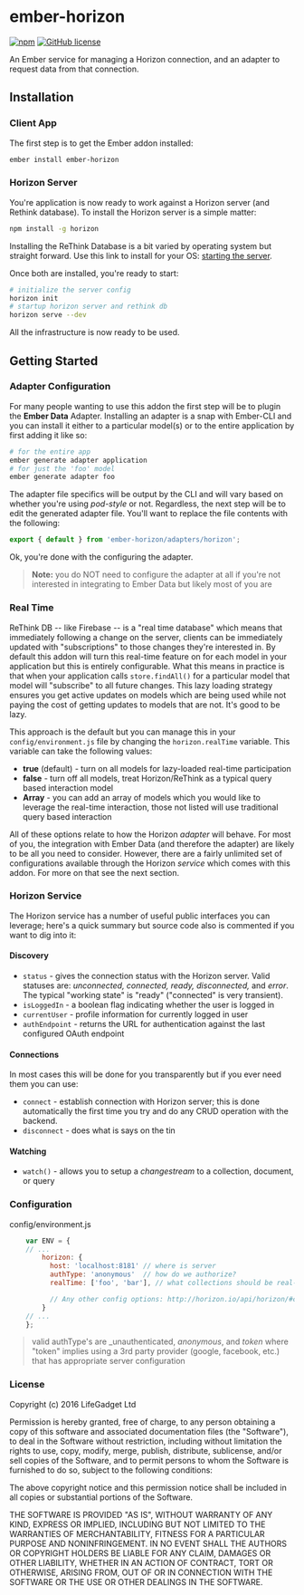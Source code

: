 # ember-horizon

[![npm](https://img.shields.io/npm/v/ember-horizon.svg)](https://www.npmjs.com/package/ember-horizon)
[![GitHub license](https://img.shields.io/badge/license-MIT-blue.svg)](https://raw.githubusercontent.com/jonesetc/ember-horizon/master/LICENSE.md)

An Ember service for managing a Horizon connection, and an adapter to request data from that connection.

## Installation

### Client App

The first step is to get the Ember addon installed:

```sh
ember install ember-horizon
```

### Horizon Server

You're application is now ready to work against a Horizon server (and Rethink database). To install the Horizon server is a simple matter:

```sh
npm install -g horizon
```

Installing the ReThink Database is a bit varied by operating system but straight forward. Use this link to install for your OS:
[starting the server](http://horizon.io/docs/getting-started/#start-the-server).

Once both are installed, you're ready to start:

```sh
# initialize the server config
horizon init
# startup horizon server and rethink db
horizon serve --dev
```

All the infrastructure is now ready to be used.


## Getting Started

### Adapter Configuration

For many people wanting to use this addon the first step will be to plugin the **Ember Data** Adapter. Installing an adapter is a snap with Ember-CLI and you can install it either to a particular model(s) or to the entire application by first adding it like so:

```sh
# for the entire app
ember generate adapter application
# for just the 'foo' model
ember generate adapter foo
```

The adapter file specifics will be output by the CLI and will vary based on whether you're using _pod-style_ or not. Regardless, the next step will be to edit the generated adapter file. You'll want to replace the file contents with the following:

```js
export { default } from 'ember-horizon/adapters/horizon';
```

Ok, you're done with the configuring the adapter.

> **Note:** you do NOT need to configure the adapter at all if you're not interested in integrating to Ember Data but likely most of you are

### Real Time

ReThink DB -- like Firebase -- is a "real time database" which means that immediately following a change on the server, clients can be immediately updated with "subscriptions" to those changes they're interested in. By default this addon will turn this real-time feature on for each model in your application but this is entirely configurable. What this means in practice is that when your application calls `store.findAll()` for a particular model that model will "subscribe" to all future changes. This lazy loading strategy ensures you get active updates on models which are being used while not paying the cost of getting updates to models that are not. It's good to be lazy.

This approach is the default but you can manage this in your `config/environment.js` file by changing the `horizon.realTime` variable. This variable can take the following values:

- **true** (default) - turn on all models for lazy-loaded real-time participation
- **false** - turn off all models, treat Horizon/ReThink as a typical query based interaction model
- **Array** - you can add an array of models which you would like to leverage the real-time interaction, those not listed will use traditional query based interaction

All of these options relate to how the Horizon _adapter_ will behave. For most of you, the integration with Ember Data (and therefore the adapter) are likely to be all you need to consider. However, there are a fairly unlimited set of configurations available through the Horizon _service_ which comes with this addon. For more on that see the next section.


### Horizon Service

The Horizon service has a number of useful public interfaces you can leverage; here's a quick summary but source code also is commented if you want to dig into it:

#### Discovery

- `status` - gives the connection status with the Horizon server. Valid statuses are: _unconnected, connected, ready, disconnected,_ and  _error_. The typical "working state" is "ready" ("connected" is very transient).
- `isLoggedIn` - a boolean flag indicating whether the user is logged in
- `currentUser` - profile information for currently logged in user
- `authEndpoint` - returns the URL for authentication against the last configured OAuth endpoint


#### Connections

In most cases this will be done for you transparently but if you ever need them you can use:

- `connect` - establish connection with Horizon server; this is done automatically the first time you try and do any CRUD operation with the backend.
- `disconnect` - does what is says on the tin

#### Watching

- `watch()` - allows you to setup a _changestream_ to a collection, document, or query

### Configuration

config/environment.js

```js
    var ENV = {
    // ...
        horizon: {
          host: 'localhost:8181' // where is server
          authType: 'anonymous'  // how do we authorize?
          realTime: ['foo', 'bar'], // what collections should be real-time (boolean or array)

          // Any other config options: http://horizon.io/api/horizon/#constructor
        }
    // ...
    };
```

> valid authType's are _unauthenticated, _anonymous_, and _token_ where "token" implies using a 3rd party provider (google, facebook, etc.) that has appropriate server configuration


### License

Copyright (c) 2016 LifeGadget Ltd

Permission is hereby granted, free of charge, to any person obtaining a copy of
this software and associated documentation files (the "Software"), to deal in
the Software without restriction, including without limitation the rights to
use, copy, modify, merge, publish, distribute, sublicense, and/or sell copies
of the Software, and to permit persons to whom the Software is furnished to do
so, subject to the following conditions:

The above copyright notice and this permission notice shall be included in all
copies or substantial portions of the Software.

THE SOFTWARE IS PROVIDED "AS IS", WITHOUT WARRANTY OF ANY KIND, EXPRESS OR
IMPLIED, INCLUDING BUT NOT LIMITED TO THE WARRANTIES OF MERCHANTABILITY,
FITNESS FOR A PARTICULAR PURPOSE AND NONINFRINGEMENT. IN NO EVENT SHALL THE
AUTHORS OR COPYRIGHT HOLDERS BE LIABLE FOR ANY CLAIM, DAMAGES OR OTHER
LIABILITY, WHETHER IN AN ACTION OF CONTRACT, TORT OR OTHERWISE, ARISING FROM,
OUT OF OR IN CONNECTION WITH THE SOFTWARE OR THE USE OR OTHER DEALINGS IN THE
SOFTWARE.
